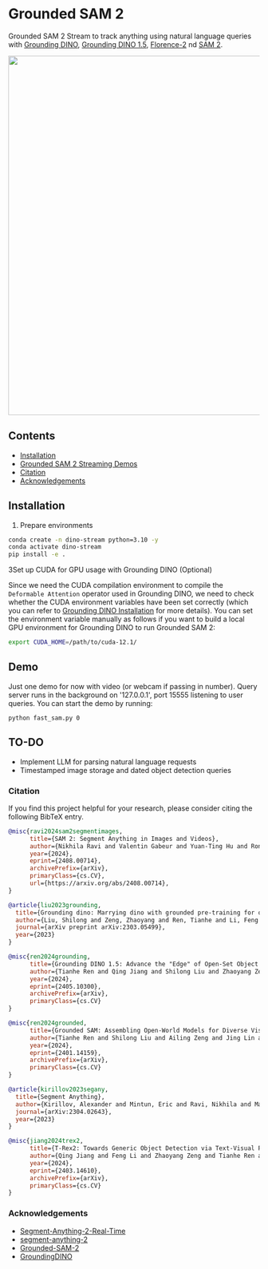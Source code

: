 # Grounded SAM 2
Grounded SAM 2 Stream to track anything using natural language queries with [Grounding DINO](https://arxiv.org/abs/2303.05499), [Grounding DINO 1.5](https://arxiv.org/abs/2405.10300), [Florence-2](https://arxiv.org/abs/2311.06242) nd [SAM 2](https://arxiv.org/abs/2408.00714).


<div align=center>

<p align="center">
<img src="./assets/dino-stream.gif" width="720">
</p>

</div>


## Contents
- [Installation](#installation)
- [Grounded SAM 2 Streaming Demos](#demo)
- [Citation](#citation)
- [Acknowledgements](#acknowledgements)



## Installation

1. Prepare environments 

```bash
conda create -n dino-stream python=3.10 -y
conda activate dino-stream
pip install -e .
```
<!--
#2. Download the pretrained `SAM 2` checkpoints:

```bash
cd checkpoints
bash download_ckpts.sh
```
- (Optional) 'Grounding DINO' checkpoints should be automatically installed through first-time usage of the model within `transformers` but if you want to install them locally.
     ```bash
     mkdir gdino_checkpoints
     cd gdino_checkpoints
     bash download_ckpts.sh
    ```
-->
3Set up CUDA for GPU usage with Grounding DINO (Optional)

Since we need the CUDA compilation environment to compile the `Deformable Attention` operator used in Grounding DINO, we need to check whether the CUDA environment variables have been set correctly (which you can refer to [Grounding DINO Installation](https://github.com/IDEA-Research/GroundingDINO?tab=readme-ov-file#hammer_and_wrench-install) for more details). You can set the environment variable manually as follows if you want to build a local GPU environment for Grounding DINO to run Grounded SAM 2:

```bash
export CUDA_HOME=/path/to/cuda-12.1/
```

## Demo

Just one demo for now with video (or webcam if passing in number). Query server runs in the background on '127.0.0.1', port 15555 listening to user queries. You can start the demo by running:
```
python fast_sam.py 0 
```

## TO-DO
* Implement LLM for parsing natural language requests
* Timestamped image storage and dated object detection queries

### Citation

If you find this project helpful for your research, please consider citing the following BibTeX entry.

```BibTex
@misc{ravi2024sam2segmentimages,
      title={SAM 2: Segment Anything in Images and Videos}, 
      author={Nikhila Ravi and Valentin Gabeur and Yuan-Ting Hu and Ronghang Hu and Chaitanya Ryali and Tengyu Ma and Haitham Khedr and Roman Rädle and Chloe Rolland and Laura Gustafson and Eric Mintun and Junting Pan and Kalyan Vasudev Alwala and Nicolas Carion and Chao-Yuan Wu and Ross Girshick and Piotr Dollár and Christoph Feichtenhofer},
      year={2024},
      eprint={2408.00714},
      archivePrefix={arXiv},
      primaryClass={cs.CV},
      url={https://arxiv.org/abs/2408.00714}, 
}

@article{liu2023grounding,
  title={Grounding dino: Marrying dino with grounded pre-training for open-set object detection},
  author={Liu, Shilong and Zeng, Zhaoyang and Ren, Tianhe and Li, Feng and Zhang, Hao and Yang, Jie and Li, Chunyuan and Yang, Jianwei and Su, Hang and Zhu, Jun and others},
  journal={arXiv preprint arXiv:2303.05499},
  year={2023}
}

@misc{ren2024grounding,
      title={Grounding DINO 1.5: Advance the "Edge" of Open-Set Object Detection}, 
      author={Tianhe Ren and Qing Jiang and Shilong Liu and Zhaoyang Zeng and Wenlong Liu and Han Gao and Hongjie Huang and Zhengyu Ma and Xiaoke Jiang and Yihao Chen and Yuda Xiong and Hao Zhang and Feng Li and Peijun Tang and Kent Yu and Lei Zhang},
      year={2024},
      eprint={2405.10300},
      archivePrefix={arXiv},
      primaryClass={cs.CV}
}

@misc{ren2024grounded,
      title={Grounded SAM: Assembling Open-World Models for Diverse Visual Tasks}, 
      author={Tianhe Ren and Shilong Liu and Ailing Zeng and Jing Lin and Kunchang Li and He Cao and Jiayu Chen and Xinyu Huang and Yukang Chen and Feng Yan and Zhaoyang Zeng and Hao Zhang and Feng Li and Jie Yang and Hongyang Li and Qing Jiang and Lei Zhang},
      year={2024},
      eprint={2401.14159},
      archivePrefix={arXiv},
      primaryClass={cs.CV}
}

@article{kirillov2023segany,
  title={Segment Anything}, 
  author={Kirillov, Alexander and Mintun, Eric and Ravi, Nikhila and Mao, Hanzi and Rolland, Chloe and Gustafson, Laura and Xiao, Tete and Whitehead, Spencer and Berg, Alexander C. and Lo, Wan-Yen and Doll{\'a}r, Piotr and Girshick, Ross},
  journal={arXiv:2304.02643},
  year={2023}
}

@misc{jiang2024trex2,
      title={T-Rex2: Towards Generic Object Detection via Text-Visual Prompt Synergy}, 
      author={Qing Jiang and Feng Li and Zhaoyang Zeng and Tianhe Ren and Shilong Liu and Lei Zhang},
      year={2024},
      eprint={2403.14610},
      archivePrefix={arXiv},
      primaryClass={cs.CV}
}
```

### Acknowledgements
- [Segment-Anything-2-Real-Time](https://github.com/Gy920/segment-anything-2-real-time)
- [segment-anything-2](https://github.com/facebookresearch/segment-anything-2)
- [Grounded-SAM-2](https://github.com/IDEA-Research/Grounded-SAM-2)
- [GroundingDINO](https://github.com/IDEA-Research/GroundingDINO)

